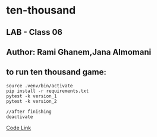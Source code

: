 # ten-thousand
## LAB - Class 06
## Author: Rami Ghanem,Jana Almomani

## to run ten thousand game:

    source .venv/bin/activate
    pip install -r requirements.txt
    pytest -k version_1
    pytest -k version_2

    //after finishing 
    deactivate

[Code Link](./ten_thousand/game_logic.py)